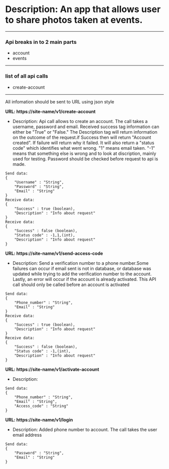 # Description: An app that allows user to share photos taken at events.
---

### Api breaks in to 2 main parts 
- account 
- events

---

### list of all api calls
- create-account

---


All infomation should be sent to URL using json style

**URL: https://site-name/v1/create-account**
- Description: Api call allows to create an account. The call takes a username, password and email. Received success tag information can either be "True" or "False." The Description tag will return information on the outcome of the request.if Success then will return "Account created". If failure will return why it failed. It will also return a "status code" which identifies what went wrong. "1" means email taken. "-1" means that something else is wrong and to look at discription, mainly used for testing. Password should be checked before request to api is made. 

```
Send data: 
{	
	"Username" : "String",
	"Password" : "String",
	"Email" : "String"
}
Receive data: 
{
	"Success" : true (boolean),
	"Description" : "Info about request"
}
Receive data: 
{
	"Success" : false (boolean),
	"Status code" : -1,1,(int),
	"Description" : "Info about request"
}
```

**URL: https://site-name/v1/send-access-code**
- Description: Send a verification number to a phone number.Some failures can occur if email sent is not in database, or database was updated while trying to add the verification number to the account. Lastly, an error will occur if the account is already activated. This API call should only be called before an account is activated 
```
Send data: 
{	
	"Phone_number" : "String",
	"Email" : "String"
}
Receive data: 
{
	"Success" : true (boolean),
	"Description" : "Info about request"
}
Receive data: 
{
	"Success" : false (boolean),
	"Status code" : -1,(int),
	"Description" : "Info about request"
}
```

**URL: https://site-name/v1/activate-account**
- Description:
```
Send data: 
{	
	"Phone_number" : "String",
	"Email" : "String",
	"Access_code" : "String"
}
```

**URL: https://site-name/v1/login**
- Description: Added phone number to account. The call takes the user email address
```
Send data: 
{	
	"Password" : "String",
	"Email" : "String"
}
```



